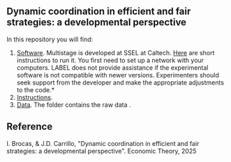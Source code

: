 ## Dynamic coordination in efficient and fair strategies: a developmental perspective

In this repository you will find:
1.	[Software](Coordination/Software/). Multistage is developed at SSEL at Caltech. [Here](https://drive.google.com/file/d/1jp9XA6YVJm3eW9_c4rYbBQtlSfmJg9XO/view) are short instructions to run it. You first need to set up a network with your computers. LABEL does not provide assistance if the experimental software is not compatible with newer versions. Experimenters should seek support from the developer and make the appropriate adjustments to the code.*
2.	[Instructions](Coordination/Instructions/).
3.	[Data](Coordination/Data/). The folder contains the raw data .

## Reference
I. Brocas, & J.D. Carrillo, "Dynamic coordination in efficient and fair strategies: a developmental perspective". Economic Theory, 2025

